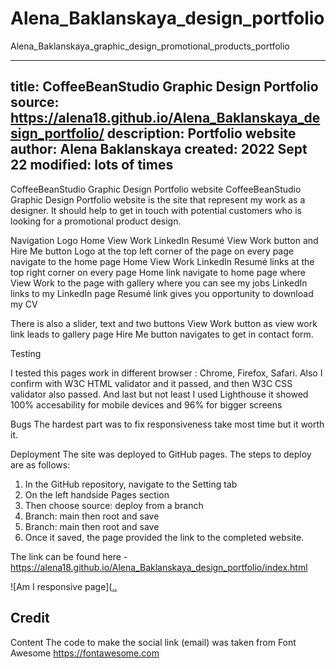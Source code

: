 # Alena_Baklanskaya_design_portfolio
Alena_Baklanskaya_graphic_design_promotional_products_portfolio

---
title: CoffeeBeanStudio Graphic Design Portfolio 
source: https://alena18.github.io/Alena_Baklanskaya_design_portfolio/ 
description: Portfolio website 
author: Alena Baklanskaya 
created:  2022 Sept 22 
modified: lots of times 
---

CoffeeBeanStudio Graphic Design Portfolio website
CoffeeBeanStudio Graphic Design Portfolio website is the site that represent my work as a designer. It should help to get in touch with potential customers who is looking for a promotional product design.

Navigation
Logo Home View Work LinkedIn Resumé   View Work button and Hire Me button
Logo at the top left corner of the page on every page navigate to the home page 
Home View Work LinkedIn Resumé links at the top right corner on every page
Home link navigate to home page 
where View Work to the page with gallery where you can see my jobs
LinkedIn links to my LinkedIn page
Resumé link gives you opportunity to download my CV

There is also a slider, text and two buttons
View Work button as view work link leads to gallery page
Hire Me button navigates to get in contact form.

Testing

I tested this pages work in different browser : Chrome, Firefox, Safari.
Also I confirm with W3C HTML validator and it passed, and then W3C CSS validator also passed.
And last but not least I used Lighthouse it showed 100% accesability for mobile devices and 96% for bigger screens 


Bugs
The hardest part was to fix responsiveness take most time but it worth it.


Deployment
The site was deployed to GitHub pages. The steps to deploy are as follows:
1. In the GitHub repository, navigate to the Setting tab
2. On the left handside Pages section 
3. Then choose source: deploy from a branch
4. Branch: main then root and save
5. Branch: main then root and save
6. Once it saved, the page provided the link to the completed website.

The link can be found here - https://alena18.github.io/Alena_Baklanskaya_design_portfolio/index.html


![Am I responsive page]([..](https://alena18.github.io/Alena_Baklanskaya_design_portfolio/index.html/assets/images/responsive.jpg?raw=true "responsive")

Credit
---
Content
The code to make the social link (email) was taken from Font Awesome https://fontawesome.com


